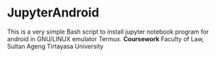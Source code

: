 # JupyterAndroid
This is a very simple Bash script to install jupyter notebook program for android in GNU/LINUX emulator Termux. **Coursework** Faculty of Law, Sultan Ageng Tirtayasa University







